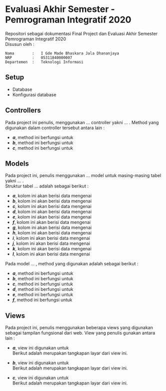 # Evaluasi Akhir Semester - Pemrograman Integratif 2020
Repositori sebagai dokumentasi Final Project dan Evaluasi Akhir Semester Pemrograman Integratif 2020 \
Disusun oleh : 
```
Nama        :   I Gde Made Bhaskara Jala Dhananjaya 
NRP         :   05311840000007 
Departemen  :   Teknologi Informasi
```

## Setup
- Database
- Konfigurasi database

## Controllers
Pada project ini penulis, menggunakan ... controller yakni ... . Method yang digunakan dalam controller tersebut antara lain :
- ***a***, method ini berfungsi untuk
- ***b***, method ini berfungsi untuk
- ***c***, method ini berfungsi untuk

## Models
Pada project ini, penulis menggunakan ... model untuk masing-masing tabel yakni ... . \
Struktur tabel ... adalah sebagai berikut :
- ***a***, kolom ini akan berisi data mengenai
- ***b***, kolom ini akan berisi data mengenai
- ***c***, kolom ini akan berisi data mengenai
- ***d***, kolom ini akan berisi data mengenai
- ***e***, kolom ini akan berisi data mengenai
- ***f***, kolom ini akan berisi data mengenai
- ***g***, kolom ini akan berisi data mengenai
- ***h***, kolom ini akan berisi data mengenai
- ***i***, kolom ini akan berisi data mengenai
- ***j***, kolom ini akan berisi data mengenai
- ***k***, kolom ini akan berisi data mengenai
- ***l***, kolom ini akan berisi data mengenai

Pada model ... , method yang digunakan adalah sebagai berikut :
- ***a***, method ini berfungsi untuk
- ***b***, method ini berfungsi untuk
- ***c***, method ini berfungsi untuk
- ***d***, method ini berfungsi untuk
- ***e***, method ini berfungsi untuk
- ***f***, method ini berfungsi untuk

## Views
Pada project ini, penulis menggunakan beberapa views yang digunakan sebagai tampilan fungsional dari web. View yang penulis gunakan antara lain :
- ***a***, view ini digunakan untuk \
Berikut adalah merupakan tangkapan layar dari view ini.
![]()

- ***b***, view ini digunakan untuk \
Berikut adalah merupakan tangkapan layar dari view ini.
![]()

- ***c***, view ini digunakan untuk \
Berikut adalah merupakan tangkapan layar dari view ini.
![]()

